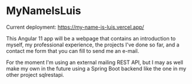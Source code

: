# MyNameIsLuis

Current deployment: https://my-name-is-luis.vercel.app/

This Angular 11 app will be a webpage that contains an introduction to myself, my professional experience, the projects I've done so far, and a contact me form that you can fill to send me an e-mail.

For the moment I'm using an external mailing REST API, but I may as well make my own in the future using a Spring Boot backend like the one in my other project sqlrestapi.
